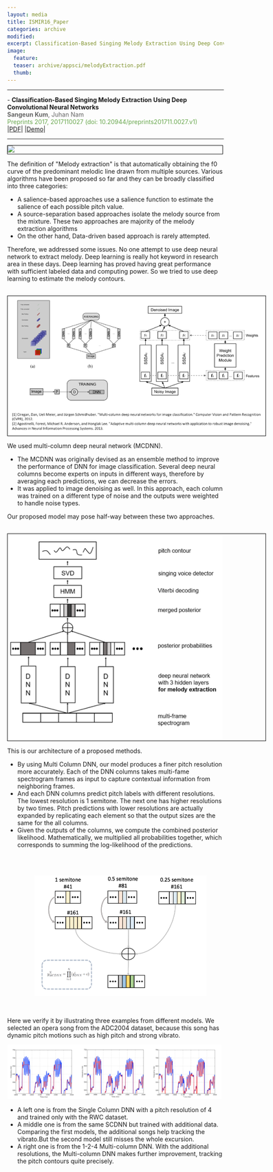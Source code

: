 ```yaml
---
layout: media
title: ISMIR16_Paper
categories: archive
modified:
excerpt: Classification-Based Singing Melody Extraction Using Deep Convolutional Neural Networks
image:
  feature:
  teaser: archive/appsci/melodyExtraction.pdf
  thumb:
---
```

<hr>
- <b> Classification-Based Singing Melody Extraction Using Deep Convolutional Neural Networks </b><br>
<span style="color:#666666"> <b>Sangeun Kum</b>, Juhan Nam</span><br>
<span style="color:#6aa84f"> Preprints 2017, 2017110027 (doi: 10.20944/preprints201711.0027.v1) </span><br>
|<a href = "https://www.preprints.org/manuscript/201711.0027/v1" target="_blank">PDF</a>|
|<a href = "http://mac-bach.kaist.ac.kr/keums/melodyExtraction/" target="_blank">Demo</a>|
<hr>

<div style="width:500px; border:1px solid black;">
<img src="/images/archive/archive/appsci/melodyExtraction.pdf"  width="500"  >
</div>

<p>
  The definition of "Melody extraction" is that automatically obtaining the f0 curve of the predominant melodic line drawn from multiple sources. Various algorithms have been proposed so far and they can be broadly classified into three categories:<br>
<p>
  <ul>
  <li> A salience-based approaches use a salience function to estimate the salience of each possible pitch value.</li>
  <li> A source-separation based approaches isolate the melody source from the mixture. These two approaches are majority of the melody extraction algorithms</li>
  <li>On the other hand, Data-driven based approach is rarely attempted.</li>
  </ul>
</p>

<p>
Therefore, we addressed some issues. No one attempt to use deep neural network to extract melody.
Deep learning is really hot keyword in research area in these days. Deep learning has proved having great performance with sufficient labeled data and computing power. So we tried to use deep learning to estimate the melody contours.
</p>

<br>
<div style="width:600px; border:1px solid black;">
  <img src="/images/archive/ISMIR2016/MCDNN.png"  width="600"  >
</div>

<p>We used multi-column deep neural network (MCDNN).
<ul>
  <li>
    The MCDNN was originally devised as an ensemble method to improve the performance of DNN for image classification. Several deep neural columns become experts on inputs in different ways, therefore by averaging each predictions, we can decrease the errors.</li>
  <li>
    It was applied to image denoising as well. In this approach, each column was trained on a different type of noise and the outputs were weighted to handle noise types.</li></ul>
Our proposed model may pose half-way between these two approaches.</p>

<br>
<div style="width:600px; border:1px solid black;">
<img src="/images/archive/ISMIR2016/melody_extraction.png"  width="500"  >
</div>

<p>
This is our architecture of a proposed methods.
<ul>
<li> By using Multi Column DNN, our model produces a finer pitch resolution more accurately. Each of the DNN columns takes multi-fame spectrogram frames as input to capture contextual information from neighboring frames. </li>
<li> And each DNN columns predict pitch labels with different resolutions. The lowest resolution is 1 semitone. The next one has higher resolutions by two times. Pitch predictions with lower resolutions are actually expanded by replicating each element so that the output sizes are the same for the all columns. </li>
<li>
Given the outputs of the columns, we compute the combined posterior likelihood. Mathematically, we multiplied all probabilities together, which corresponds to summing the log-likelihood of the predictions.

<br><br>
<p align="center"><img src="/images/archive/ISMIR2016/sum.png"  width="400" ></p> <br>
</li>
</ul>
</p>
<p>
Here we verify it by illustrating three examples from different models.
We selected an opera song from the ADC2004 dataset, because this song has dynamic pitch motions such as high pitch and strong vibrato.</p>

<div style="width:33%; float:left;">
<img src="/images/archive/ISMIR2016/result_1.png"  width="300"  >
</div>
<div style="width:33%; float:left;">
<img src="/images/archive/ISMIR2016/result_2.png"  width="300"  >
</div>
<div style="width:33%; float:left;">
<img src="/images/archive/ISMIR2016/result_3.png"  width="300"  >
</div>
<div style="clear:both"></div>



<ul>
<li>A left one is from the Single Column DNN with a pitch resolution of 4 and trained only with the RWC dataset.</li>
<li>A middle one is from the same SCDNN but trained with additional data. Comparing the first models, the additional songs help tracking the vibrato.But the second model still misses the whole excursion.</li>
<li>A right one is from the 1-2-4 Multi-column DNN. With the additional resolutions, the Multi-column DNN makes further improvement, tracking the pitch contours quite precisely.</li>


<p>
</p>

<p>
</p>
